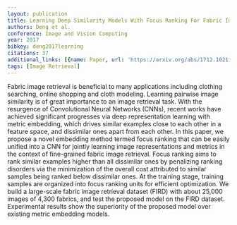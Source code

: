 ```yaml
---
layout: publication
title: Learning Deep Similarity Models With Focus Ranking For Fabric Image Retrieval
authors: Deng et al.
conference: Image and Vision Computing
year: 2017
bibkey: deng2017learning
citations: 37
additional_links: [{name: Paper, url: 'https://arxiv.org/abs/1712.10211'}]
tags: [Image Retrieval]
---
```

Fabric image retrieval is beneficial to many applications including clothing
searching, online shopping and cloth modeling. Learning pairwise image
similarity is of great importance to an image retrieval task. With the
resurgence of Convolutional Neural Networks (CNNs), recent works have achieved
significant progresses via deep representation learning with metric embedding,
which drives similar examples close to each other in a feature space, and
dissimilar ones apart from each other. In this paper, we propose a novel
embedding method termed focus ranking that can be easily unified into a CNN for
jointly learning image representations and metrics in the context of
fine-grained fabric image retrieval. Focus ranking aims to rank similar
examples higher than all dissimilar ones by penalizing ranking disorders via
the minimization of the overall cost attributed to similar samples being ranked
below dissimilar ones. At the training stage, training samples are organized
into focus ranking units for efficient optimization. We build a large-scale
fabric image retrieval dataset (FIRD) with about 25,000 images of 4,300
fabrics, and test the proposed model on the FIRD dataset. Experimental results
show the superiority of the proposed model over existing metric embedding
models.